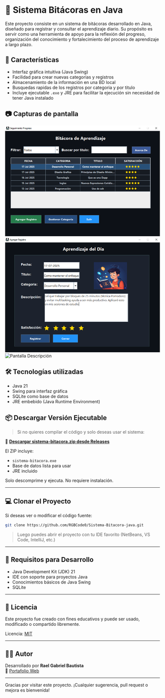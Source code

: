 # 📝 Sistema Bitácoras en Java

Este proyecto consiste en un sistema de bitácoras desarrollado en Java, diseñado para registrar y consultar el aprendizaje diario. Su propósito es servir como una herramienta de apoyo para la reflexión del progreso, organización del conocimiento y fortalecimiento del proceso de aprendizaje a largo plazo.

## 🚀 Características

- Interfaz gráfica intuitiva (Java Swing)
- Facilidad para crear nuevas categorias y registros
- Almacenamiento de la información en una BD local 
- Busquedas rapidas de los registros por categoria y por titulo
- Incluye ejecutable `.exe` y JRE para facilitar la ejecución sin necesidad de tener Java instalado

## 📷 Capturas de pantalla
![Pantalla Principal](img/Principal.png)
![Formulario de Bitácora](img/Registro.png)
![Pantalla Descripción](img/Descripcion.pnn)

## 🛠️ Tecnologías utilizadas

- Java 21
- Swing para interfaz gráfica
- SQLite como base de datos
- JRE embebido (Java Runtime Environment)

## 📦 Descargar Versión Ejecutable

> Si no quieres compilar el código y solo deseas usar el sistema:

🔽 **[Descargar sistema-bitacora.zip desde Releases](https://github.com/RGBCode0/sistema-bitacora/releases/latest)**

El ZIP incluye:
- `sistema-bitacora.exe`
- Base de datos lista para usar
- JRE incluido

Solo descomprime y ejecuta. No requiere instalación.

---

## 💻 Clonar el Proyecto

Si deseas ver o modificar el código fuente:

```bash
git clone https://github.com/RGBCode0/Sistema-Bitacora-java.git
```

> Luego puedes abrir el proyecto con tu IDE favorito (NetBeans, VS Code, IntelliJ, etc.)

---

## 📌 Requisitos para Desarrollo

- Java Development Kit (JDK) 21
- IDE con soporte para proyectos Java
- Conocimientos básicos de Java Swing
- SQLite 

---

## 📄 Licencia

Este proyecto fue creado con fines educativos y puede ser usado, modificado o compartido libremente.

Licencia: [MIT](LICENSE)

---

## 🙋‍♂️ Autor

Desarrollado por **Rael Gabriel Bautista**  
🔗 [Portafolio Web](https://mistiorgbcode.com)

---
Gracias por visitar este proyecto. ¡Cualquier sugerencia, pull request o mejora es bienvenida! 


